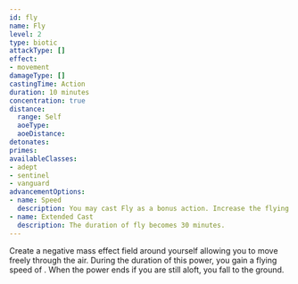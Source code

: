```yaml
---
id: fly
name: Fly
level: 2
type: biotic
attackType: []
effect:
- movement
damageType: []
castingTime: Action
duration: 10 minutes
concentration: true
distance:
  range: Self
  aoeType:
  aoeDistance:
detonates:
primes:
availableClasses:
- adept
- sentinel
- vanguard
advancementOptions:
- name: Speed
  description: You may cast Fly as a bonus action. Increase the flying speed to <me-distance length="90" />
- name: Extended Cast
  description: The duration of fly becomes 30 minutes.
---
```

Create a negative mass effect field around yourself allowing you to move freely through the air. During the duration of
this power, you gain a flying speed of <me-distance length="60" />. When the power ends if you are still aloft, you fall to the ground.
